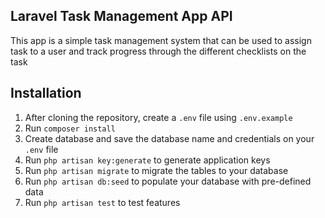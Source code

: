 ## Laravel Task Management App API

This app is a simple task management system that can be used to assign task to a user and track progress through the different checklists on the task

## Installation
1. After cloning the repository, create a `.env` file using `.env.example`
2. Run `composer install`
3. Create database and save the database name and credentials on your `.env` file
4. Run `php artisan key:generate` to generate application keys
5. Run `php artisan migrate` to migrate the tables to your database
6. Run `php artisan db:seed` to populate your database with pre-defined data
7. Run `php artisan test` to test features